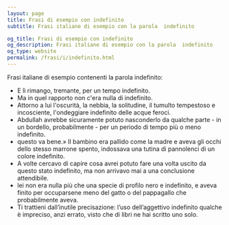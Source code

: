 ```yaml
---
layout: page
title: Frasi di esempio con indefinito 
subtitle: Frasi italiane di esempio con la parola  indefinito

og_title: Frasi di esempio con indefinito 
og_description: Frasi italiane di esempio con la parola  indefinito
og_type: website
permalink: /frasi/i/indefinito.html
---
```


Frasi italiane di esempio contenenti la parola indefinito:


- E lì rimango, tremante, per un tempo indefinito.
- Ma in quel rapporto non c'era nulla di indefinito.
- Attorno a lui l'oscurità, la nebbia, la solitudine, il tumulto tempestoso e incosciente, l'ondeggiare indefinito delle acque feroci.
- Abdullah avrebbe sicuramente potuto nasconderlo da qualche parte - in un bordello, probabilmente - per un periodo di tempo più o meno indefinito.
- questo va bene.» Il bambino era pallido come la madre e aveva gli occhi dello stesso marrone spento, indossava una tutina di pannolenci di un colore indefinito.
- A volte cercavo di capire cosa avrei potuto fare una volta uscito da questo stato indefinito, ma non arrivavo mai a una conclusione attendibile.
- lei non era nulla più che una specie di profilo nero e indefinito, e aveva finito per occuparsene meno del gatto o del pappagallo che probabilmente aveva.
- Ti trattieni dall’inutile precisazione: l’uso dell’aggettivo indefinito qualche è impreciso, anzi errato, visto che di libri ne hai scritto uno solo.
